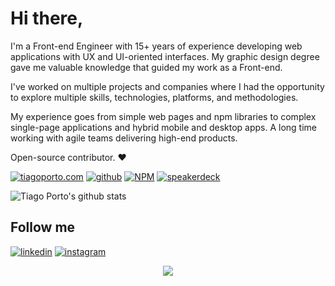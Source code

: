 # Hi there,

I'm a Front-end Engineer with 15+ years of experience developing web applications with UX and UI-oriented interfaces. My graphic design degree gave me valuable knowledge that guided my work as a Front-end.

I've worked on multiple projects and companies where I had the opportunity to explore multiple skills, technologies, platforms, and methodologies.

My experience goes from simple web pages and npm libraries to complex single-page applications and hybrid mobile and desktop apps. A long time working with agile teams delivering high-end products.

Open-source contributor. ❤️



[![tiagoporto.com](https://img.shields.io/badge/tiagoporto.com-000?style=for-the-badge)](https://www.tiagoporto.com)
[![github](https://img.shields.io/badge/Github-1F2328?style=for-the-badge&logo=github&logoColor=white)](https://tiagoporto.github.io)
[![NPM](https://img.shields.io/badge/npm-CB0001?style=for-the-badge&logo=npm&logoColor=white)](https://www.npmjs.com/~tiagoporto)
[![speakerdeck](https://img.shields.io/badge/speakerdeck-009287?style=for-the-badge&logo=speakerdeck&logoColor=white)](https://speakerdeck.com/tiagoporto)




<!--
# Tecnologies
![javascript](https://img.shields.io/badge/JavaScript-323330?style=for-the-badge&logo=javascript&logoColor=F7DF1E)
![typescript](https://img.shields.io/badge/TypeScript-007ACC?style=for-the-badge&logo=typescript&logoColor=white)
![react](https://img.shields.io/badge/React-20232A?style=for-the-badge&logo=react&logoColor=61DAFB)
-->

![Tiago Porto's github stats](https://github-readme-stats.vercel.app/api?username=tiagoporto&show_icons=true&theme=dracula)


## Follow me

[![linkedin](https://img.shields.io/badge/-LinkedIn-0077B5?style=for-the-badge&logo=Linkedin&logoColor=white)](https://www.linkedin.com/in/tiagoporto)
[![instagram](https://img.shields.io/badge/Instagram-E4405F?style=for-the-badge&logo=instagram&logoColor=white)](https://www.instagram.com/beer_or_bust)


<p align="center"><img src="https://komarev.com/ghpvc/?username=tiagoporto&style=for-the-badge" /></p>
